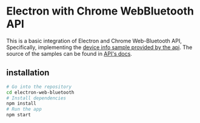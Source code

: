 # Electron with Chrome WebBluetooth API
This is a basic integration of Electron and Chrome Web-Bluetooth API, Specifically, implementing the [device info sample provided by the api](https://googlechrome.github.io/samples/web-bluetooth/device-info.html). The source of the samples can be found in [API's docs](https://github.com/GoogleChrome/samples/tree/gh-pages/web-bluetooth).

## installation
```bash
# Go into the repository
cd electron-web-bluetooth
# Install dependencies
npm install
# Run the app
npm start
```
